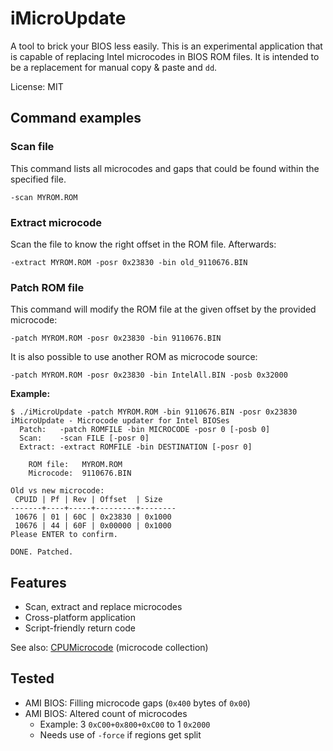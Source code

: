 # iMicroUpdate

A tool to brick your BIOS less easily.
This is an experimental application that is capable of replacing Intel microcodes in BIOS ROM files.
It is intended to be a replacement for manual copy & paste and `dd`.

License: MIT

## Command examples

### Scan file

This command lists all microcodes and gaps that could be found within the specified file.

	-scan MYROM.ROM


### Extract microcode

Scan the file to know the right offset in the ROM file. Afterwards:

	-extract MYROM.ROM -posr 0x23830 -bin old_9110676.BIN


### Patch ROM file

This command will modify the ROM file at the given offset by the provided microcode:

	-patch MYROM.ROM -posr 0x23830 -bin 9110676.BIN

It is also possible to use another ROM as microcode source:

	-patch MYROM.ROM -posr 0x23830 -bin IntelAll.BIN -posb 0x32000

**Example:**

	$ ./iMicroUpdate -patch MYROM.ROM -bin 9110676.BIN -posr 0x23830
	iMicroUpdate - Microcode updater for Intel BIOSes
	  Patch:   -patch ROMFILE -bin MICROCODE -posr 0 [-posb 0]
	  Scan:    -scan FILE [-posr 0]
	  Extract: -extract ROMFILE -bin DESTINATION [-posr 0]
	
		ROM file:   MYROM.ROM
		Microcode:  9110676.BIN
	
	Old vs new microcode:
	 CPUID | Pf | Rev | Offset  | Size
	-------+----+-----+---------+--------
	 10676 | 01 | 60C | 0x23830 | 0x1000
	 10676 | 44 | 60F | 0x00000 | 0x1000
	Please ENTER to confirm.
	
	DONE. Patched.


## Features

- Scan, extract and replace microcodes
- Cross-platform application
- Script-friendly return code

See also: [CPUMicrocode](https://github.com/platomav/CPUMicrocodes/) (microcode collection)


## Tested

- AMI BIOS: Filling microcode gaps (`0x400` bytes of `0x00`)
- AMI BIOS: Altered count of microcodes
	- Example: 3 `0xC00+0x800+0xC00` to 1 `0x2000`
	- Needs use of `-force` if regions get split
